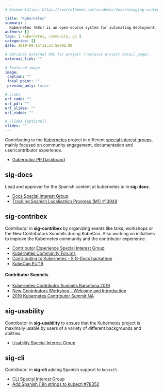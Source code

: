 ```yaml
---
# Documentation: https://sourcethemes.com/academic/docs/managing-content/

title: "Kubernetes"
summary: |
  Kubernetes (K8s) is an open-source system for automating deployment, scaling, and management of containerized applications.
authors: []
tags: [ kubernetes, community, go ]
categories: []
date: 2019-08-15T11:23:56+02:00

# Optional external URL for project (replaces project detail page).
external_link: ""

# Featured image
image:
 caption: ""
 focal_point: ""
 preview_only: false

# Links
url_code: ""
url_pdf: ""
url_slides: ""
url_video: ""

# Slides (optional).
slides: ""
---
```


Contributing to the [Kubernetes](https://kubernetes.io) project in different [special interest groups](https://git.k8s.io/community/), mainly focused on community engagement, documentation and user/contributor experience.

- [Gubernator PR Dashboard](https://gubernator.k8s.io/pr/raelga)

## sig-docs

Lead and approver for the Spanish content at kubernetes.io in **sig-docs**.

- [Docs Special Interest Group](https://git.k8s.io/community/sig-docs)
- [Tracking Spanish Localisation Progress (M1) #13948](https://github.com/kubernetes/website/issues/13948)

## sig-contribex

Contributor in **sig-contribex** by organizing events like talks, workshops or the New Contributors Summits during KubeCon. Also working on initiatives to improve the Kubernetes community and the contributor experience.

- [Contributor Experience Special Interest Group](https://git.k8s.io/community/sig-contributor-experience)
- [Kubernetes Community Forums](https://discuss.kubernetes.io/u/rael/activity)
- [Contributing to Kubernetes - SIG-Docs hackathon](https://github.com/cncf/presentations/tree/master/kubernetes#kubernetes-introductions)
- [KubeCap EU'19](https://rael.io/talk/190601-kubecap-eu19/)

#### Contributor Summits

- [Kubernetes Contributor Summits Barcelona 2019](https://events.linuxfoundation.org/events/contributor-summit-europe-2019/)
- [New Contributors Workshop - Welcome and Introduction](https://www.youtube.com/watch?v=BQ7y2TFOzF4)
- [2019 Kubernetes Contributor Summit NA](https://github.com/kubernetes/community/tree/master/events/2019/11-contributor-summit)

## sig-usability

Contributor in **sig-usability** to ensure that the Kubernetes project is maximally usable by users of a variety of different backgrounds and abilities.

- [Usability Special Interest Group](https://git.k8s.io/community/sig-usability)

## sig-cli

Contributor in **sig-cli** adding Spanish support to `kubectl`.

- [CLI Special Interest Group](https://git.k8s.io/community/sig-cli)
- [Add Spanish i18n strings to kubectl #78352](https://github.com/kubernetes/kubernetes/issues/78352)